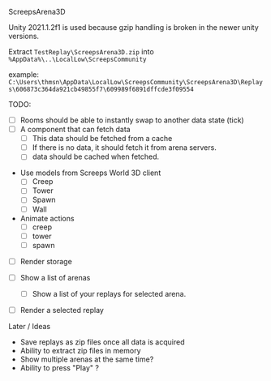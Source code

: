 ScreepsArena3D

Unity 2021.1.2f1 is used because gzip handling is broken in the newer unity versions.

Extract `TestReplay\ScreepsArena3D.zip` into `%AppData%\..\LocalLow\ScreepsCommunity`

example:
`C:\Users\thmsn\AppData\LocalLow\ScreepsCommunity\ScreepsArena3D\Replays\606873c364da921cb49855f7\609989f6891dffcde3f09554`

TODO:
- [ ] Rooms should be able to instantly swap to another data state (tick)
- [ ] A component that can fetch data
  - [ ] This data should be fetched from a cache
  - [ ] If there is no data, it should fetch it from arena servers.
  - [ ] data should be cached when fetched.
- Use models from Screeps World 3D client
  - [ ] Creep
  - [ ] Tower
  - [ ] Spawn
  - [ ] Wall
- Animate actions
  - [ ] creep
  - [ ] tower
  - [ ] spawn
- [ ] Render storage
- [ ] Show a list of arenas
  - [ ] Show a list of your replays for selected arena.
- [ ] Render a selected replay


Later / Ideas
- Save replays as zip files once all data is acquired
- Ability to extract zip files in memory 
- Show multiple arenas at the same time?
- Ability to press "Play" ?
